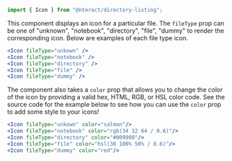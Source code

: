 ```jsx static
import { Icon } from "@nteract/directory-listing";
```

This component displays an icon for a particular file. The `fileType` prop can be one of "unknown", "notebook", "directory", "file", "dummy" to render the corresponding icon. Below are examples of each file type icon.

```jsx
<Icon fileType="unkown" />
<Icon fileType="notebook" />
<Icon fileType="directory" />
<Icon fileType="file" />
<Icon fileType="dummy" />
```

The component also takes a `color` prop that allows you to change the color of the icon by providing a valid hex, HTML, RGB, or HSL color code. See the source code for the example below to see how you can use the `color` prop to add some style to your icons!

```jsx
<Icon fileType="unkown" color="salmon"/>
<Icon fileType="notebook" color="rgb(34 12 64 / 0.6)"/>
<Icon fileType="directory" color="#009900"/>
<Icon fileType="file" color="hsl(30 100% 50% / 0.6)"/>
<Icon fileType="dummy" color="red"/>
```